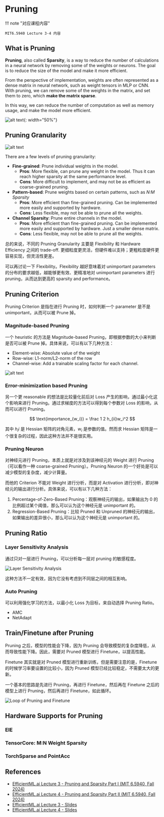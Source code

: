 # Pruning

!!! note "对应课程内容"

    MIT6.5940 Lecture 3-4 内容

## What is Pruning

**Pruning**, also called **Sparsity**, is a way to reduce the number of calculations in a neural network by removing some of the weights or neurons. The goal is to reduce the size of the model and make it more efficient.

From the perspective of implementation, weights are often represented as a dense matrix in neural network, such as weight tensors in MLP or CNN. With pruning, we can remove some of the weights in the matrix, and set them to zero, which **make the matrix sparse**.

In this way, we can reduce the number of computation as well as memory usage, and make the model more efficient.

![alt text](assets/pruning_intro.png){: width="50%"}

## Pruning Granularity

![alt text](assets/pruning_granularity.png)

There are a few levels of pruning granularity:

- **Fine-grained**: Prune individual weights in the model.
  - **Pros**: More flexible, can prune any weight in the model. Thus it can reach higher sparsity at the same performance level.
  - **Cons**: More difficult to implement, and may not be as efficient as coarse-grained pruning.
- **Pattern-based**: Prune weights based on certain patterns, such as *N:M Sparsity*
  - **Pros**: More efficient than fine-grained pruning. Can be implemented more easily and supported by hardware.
  - **Cons**: Less flexible, may not be able to prune all the weights.
- **Channel Sparsity**: Prune entire channels in the model.
  - **Pros**: More efficient than fine-grained pruning. Can be implemented more easily and supported by hardware. Just a smaller dense matrix.
  - **Cons**: Less flexible, may not be able to prune all the weights.

总的来说，不同的 Pruning Granularity 主要是 Flexibility 和 Hardware Efficiency 之间的 trade-off. 更细粒度更灵活，但硬件难以支持；更粗粒度硬件更容易实现，但灵活性更差。

可以再讨论一下 Flexibility。Flexibility 越好意味着对 unimportant parameters 的分布的要求越低，越能够更有效、更精准地对 unimportant parameters 进行 pruning，从而达到更高的 sparsity and performance。

## Pruning Criterion

Pruning Criterion 是指在进行 Pruning 时，如何判断一个 parameter 是不是 unimportant，从而可以被 Prune 掉。

### Magnitude-based Pruning

一个 heuristic 的方法是 Magnitude-based Pruning，即根据参数的大小来判断是否可以被 Prune 掉。具体来说，可以有以下几种方法：

- Element-wise: Absolute value of the weight
- Row-wise: L1-norm/L2-norm of the row
- Channel-wise: Add a trainable scaling factor for each channel.

![alt text](assets/pruning_channel-wise.png)

### Error-minimization based Pruning

另一个更 reasonable 的想法是比较量化前后对 Loss 产生的影响，通过最小化这个影响来进行 Pruning。通过求梯度的方法可以得到每个参数对 Loss 的影响，从而可以进行 Pruning。

$$
\text{importance_{w_i}} = \frac 1 2 h_{ii}w_i^2
$$

其中 $h_ii$ 是 Hessian 矩阵的对角元素，$w_i$ 是参数的值。然而求 Hessian 矩阵是一个很复杂的过程，因此这种方法并不是很实用。

### Pruning Neuron

对神经元进行 Pruning，本质上就是对涉及到该神经元的 Weight 进行 Pruning（可以看作一种 coarse-grained Pruning）。Pruning Neuron 的一个好处是可以减少模型的复杂度，减少计算量。

而他的 Criterion 不能对 Weight 进行分析，而是对 Activation 进行分析，即对神经元的输出进行分析。具体来说，可以有以下几种方法：

1. Percentage-of-Zero-Based Pruning：观察神经元的输出，如果输出为 0 的比例超过某个阈值，那么可以认为这个神经元是 unimportant 的。
2. Regression-Based Pruning：比较 Pruned 和 Unpruned 的神经元的输出，如果输出的差异很小，那么可以认为这个神经元是 unimportant 的。

## Pruning Ratio

### Layer Sensitivity Analysis

通过只对一层进行 Pruning，可以分析每一层对 pruning 的敏感程度。

![Layer Sensitivity Analysis](assets/pruning_sensitivity_analysis.png)

这种方法不一定有效，因为它没有考虑到不同层之间的相互影响。

### Auto Pruning

可以利用强化学习的方法，以最小化 Loss 为目标，来自动选择 Pruning Ratio。

- AMC
- NetAdapt

## Train/Finetune after Pruning

Pruning 之后，模型的性能会下降，因为 Pruning 会导致模型的复杂度降低，从而导致性能下降。因此，需要对 Pruned 模型进行 Finetune，以提高性能。

Finetune 其实就是对 Pruned 模型进行重新训练，但是需要注意的是，Finetune 的时候学习率要设置的比较小，因为 Pruned 模型已经比较稳定，不需要太大的更新。

一个基本的思路是先进行 Pruning，再进行 Finetune，然后再在 Finetune 之后的模型上进行 Pruning，然后再进行 Finetune，如此循环。

![Loop of Pruning and Finetune](assets/pruning_finetune_loop.png)

## Hardware Supports for Pruning

### EIE

### TensorCore: M:N Weight Sparsity

### TorchSparse and PointAcc

## References

- [EfficientML.ai Lecture 3 - Pruning and Sparsity Part I (MIT 6.5940, Fall 2024)](https://www.youtube.com/watch?v=EjsB0WgIfUM)
- [EfficientML.ai Lecture 4 - Pruning and Sparsity Part II (MIT 6.5940, Fall 2024)](https://www.youtube.com/watch?v=upaZrpXkELc)
- [EfficientML.ai Lecture 3 - Slides](https://www.dropbox.com/scl/fi/6qspcmk8qayy7mft737gh/Lec03-Pruning-I.pdf?rlkey=9jpifc92be0sitiknpbhn9ggf&e=1&st=lml94lam&dl=0)
- [EfficientML.ai Lecture 4 - Slides](https://www.dropbox.com/scl/fi/w5baiyci5cxl1ozpy6lsr/Lec04-Pruning-II.pdf?rlkey=6qxc1nz20isy9izwnqfebtukg&e=1&st=59gy1eal&dl=0)

